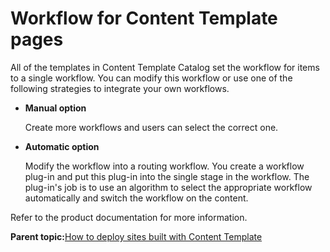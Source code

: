 # Workflow for Content Template pages 

All of the templates in Content Template Catalog set the workflow for items to a single workflow. You can modify this workflow or use one of the following strategies to integrate your own workflows.

-   **Manual option**

    Create more workflows and users can select the correct one.

-   **Automatic option**

    Modify the workflow into a routing workflow. You create a workflow plug-in and put this plug-in into the single stage in the workflow. The plug-in's job is to use an algorithm to select the appropriate workflow automatically and switch the workflow on the content.


Refer to the product documentation for more information.

**Parent topic:**[How to deploy sites built with Content Template ](../ctc/ctc_deploy_overview.md)

